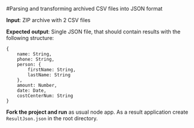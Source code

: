 #Parsing and transforming archived CSV files into JSON format 

**Input**: ZIP archive with 2 CSV files

**Expected output**: Single JSON file, that should contain results with the following
structure:

    {
        name: String,
        phone: String,
        person: {
            firstName: String,
            lastName: String
        },
        amount: Number,
        date: Date,
        costCenterNum: String
    }
**Fork the project and run** as usual node app. As a result application create `ResultJson.json` in the root directory.